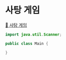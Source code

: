 # 사탕 게임
[:link: 사탕 게임](https://www.acmicpc.net/problem/3085) 

```java
import java.util.Scanner;

public class Main {

}
```

